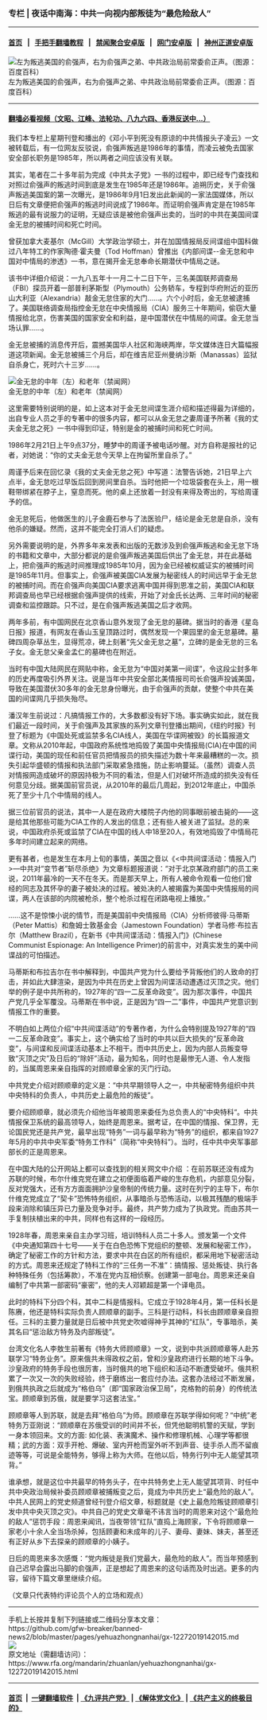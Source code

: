 ### 专栏 | 夜话中南海：中共一向视内部叛徒为“最危险敌人”
------------------------

#### [首页](https://github.com/gfw-breaker/banned-news2/blob/master/README.md) &nbsp;&nbsp;|&nbsp;&nbsp; [手把手翻墙教程](https://github.com/gfw-breaker/guides/wiki) &nbsp;&nbsp;|&nbsp;&nbsp; [禁闻聚合安卓版](https://github.com/gfw-breaker/bn-android) &nbsp;&nbsp;|&nbsp;&nbsp; [网门安卓版](https://github.com/oGate2/oGate) &nbsp;&nbsp;|&nbsp;&nbsp; [神州正道安卓版](https://github.com/SzzdOgate/update) 



<div id="headerimg">
 <img alt="左为叛逃美国的俞强声，右为俞强声之弟、中共政治局前常委俞正声。（图源：百度百科）" src="https://www.rfa.org/mandarin/zhuanlan/yehuazhongnanhai/gx-12272019142015.html/yt1227f.jpg/image" title="左为叛逃美国的俞强声，右为俞强声之弟、中共政治局前常委俞正声。（图源：百度百科）"/>
 <div id="headerimgcontents">
  <div id="headerimgcaption">
   <span>
    左为叛逃美国的俞强声，右为俞强声之弟、中共政治局前常委俞正声。（图源：百度百科）
   </span>
   <!-- zoomattribute -->
  </div>
  <!-- headerimgcaption -->
 </div>
 <!-- headerimagecontents -->
</div>

<hr/>


#### [翻墙必看视频（文昭、江峰、法轮功、八九六四、香港反送中...）](http://167.172.214.107/home.html)

<div id="storytext">
 <div>
  <div class="slot_header">
  </div>
 </div>
 <p>
  我们本专栏上星期刊登和播出的《邓小平到死没有原谅的中共情报头子凌云》一文被转载后，有一位网友反驳说，俞强声叛逃是1986年的事情，而凌云被免去国家安全部长职务是1985年，所以两者之间应该没有关联。
 </p>
 <p>
  其实，笔者在二十多年前为完成《中共太子党》一书的过程中，即已经专门查找和对照过俞强声的叛逃时间到底是发生在1985年还是1986年。追朔历史，关于俞强声叛逃美国案的第一次曝光，是1986年9月1日发出此新闻的一家法国媒体，所以日后有文章便把俞强声的叛逃时间说成了1986年。而证明俞强声肯定是在1985年叛逃的最有说服力的证明，无疑应该是被他俞强声出卖的，当时的中共在美国间谍金无怠的被捕时间和死亡时间。
 </p>
 <p>
  曾获加拿大麦基尔（McGill）大学政治学硕士，并在加国情报局反间谍组中国科做过八年特工的作家陶德·霍夫曼（Tod Hoffman）曾推出《内部间谍--金无怠和中国对中情局的渗透》一书，意在揭开金无怠奉命长期潜伏中情局之谜。
 </p>
 <p>
  该书中详细介绍说：一九八五年十一月二十二日下午，三名美国联邦调查局（FBI）探员开着一部普利茅斯型（Plymouth）公务轿车，专程到华府附近的亚历山大利亚（Alexandria）敲金无怠住家的大门……。六个小时后，金无怠被逮捕了。美国联络调查局指控金无怠在中央情报局（CIA）服务三十年期间，偷窃大量情报给北京，伤害美国的国家安全和利益，是中国潜伏在中情局的间谍。金无怠当场认罪……。
 </p>
 <p>
  金无怠被捕的消息传开后，震撼美国华人社区和海峡两岸，华文媒体连日大篇幅报道这项新闻。金无怠被捕三个月后，却在维吉尼亚州曼纳沙斯（Manassas）监狱自杀身亡，死时六十三岁……。
 </p>
 <p>
  <div class="image-inline captioned" style="width:600px;">
   <div style="width:600px;">
    <img alt="金无怠的中年（左）和老年（禁闻网）" src="https://www.rfa.org/mandarin/zhuanlan/yehuazhongnanhai/gx-12272019142015.html/yt1227e.jpg" title="金无怠的中年（左）和老年（禁闻网）"/>
   </div>
   <div class="image-caption">
    <span style="width:600px;">
     金无怠的中年（左）和老年（禁闻网）
    </span>
    <span class="copyright">
    </span>
   </div>
  </div>
 </p>
 <p>
  这里需要特别说明的是，如上这本对于金无怠间谍生涯介绍和描述得最为详细的，出自专业人员之手的专著中的很多内容，都可以从金无怠之妻周谨予所著《我的丈夫金无怠之死》一书中得到印证，特别是金的被捕时间和死亡时间。
 </p>
 <p>
  1986年2月21日上午9点37分，睡梦中的周谨予被电话吵醒。对方自称是报社的记者，对她说：“你的丈夫金无怠今天早上在拘留所里自杀了。”
 </p>
 <p>
  周谨予后来在回忆录《我的丈夫金无怠之死》中写道：法警告诉她，21日早上六点半，金无怠吃过早饭后回到房间里自杀。当时他把一个垃圾袋套在头上，用一根鞋带绑紧在脖子上，窒息而死。他的桌上还放着一封没有来得及寄出的，写给周谨予的信。
 </p>
 <p>
  金无怠死后，他做医生的儿子金鹿石参与了法医验尸，结论是金无怠是自杀，没有他杀的嫌疑。然而，这并不能完全打消人们的疑虑。
 </p>
 <p>
  另外需要说明的是，外界多年来发表和出版的无数涉及到俞强声叛逃和金无怠下场的书籍和文章中，大部分都说的是俞强声叛逃美国后供出了金无怠，并在此基础上，把俞强声的叛逃时间推理成1985年10月，因为金已经被权威证实的被捕时间是1985年11月。但事实上，俞强声被美国CIA发展为秘密线人的时间远早于金无怠的被捕时间。而在俞强声向美国CIA要求逃离中国并得到恩准之前，美国CIA和联邦调查局也早已经根据俞强声提供的线索，开始了对金氏长达两、三年时间的秘密调查和监控跟踪。只不过，是在俞强声叛逃美国之后才收网。
 </p>
 <p>
  两年多前，有中国网民在北京香山意外发现了金无怠的墓碑。据当时的香港《星岛日报》报道，有网友在香山玉皇顶路过时，偶然发现一个果园里的金无怠墓碑。墓碑四周杂草丛生，显得荒凉，碑上刻著“先父金无怠之墓”，立碑的是金无怠的三名子女。金无怠父亲金孟仁的墓碑也在附近。
 </p>
 <p>
  当时有中国大陆网民在网贴中称，金无怠为“中国对美第一间谍”，令这段尘封多年的历史再度吸引外界关注。说是当年中共安全部北美情报司司长俞强声投诚美国，导致在美国潜伏30多年的金无怠身份曝光，由于俞强声的贡献，使整个中共在美国的间谍网几乎损失殆尽。
 </p>
 <p>
  潘汉年生前说过：凡搞情报工作的，大多数都没有好下场。事实确实如此，就在我们最近一段时间，关于俞强声及其家族的系列文章刊登播出期间，《纽约时报》刊登了标题为《中国处死或监禁多名CIA线人，美国在华谍网被毁》的长篇报道文章。文称从2010年起，中国政府系统性地捣毁了美国中央情报局(CIA)在中国的间谍行动，美国的现任和前任官员把情报员的损失描述为数十年来最糟糕的一次。损失引起华盛顿的情报和执法部门采取紧急措施，防止影响蔓延。（虽然）调查人员对情报网造成破坏的原因持极为不同的看法，但是人们对破坏所造成的损失没有任何意见分歧。据美国前官员说，从2010年的最后几周起，到2012年底止，中国杀死了至少十几个中情局的线人。
 </p>
 <p>
  据三位前官员的说法，其中一人是在政府大楼院子内他的同事眼前被击毙的——这是给其他那些可能为CIA工作的人发出的信息；还有些人被关进了监狱。总的来说，中国政府杀死或监禁了CIA在中国的线人中18至20人，有效地捣毁了中情局花多年时间建立起来的网络。
 </p>
 <p>
  更有甚者，也是发生在本月上旬的事情，美国之音以《&lt;中共间谍活动：情报入门&gt;—中共对“变节者”斩尽杀绝》为文章标题报道说：“对于北京某政府部门的员工来说，2011年最冷的一天不在冬天。而是那天早上，所有人被命令观看一位他们曾经的同志及其怀孕的妻子被处决的过程。被处决的人被揭露为美国中央情报局的间谍，两人在该部的内院被枪杀，整个枪杀过程在闭路电视上播放。”
 </p>
 <p>
  ……这不是惊悚小说的情节，而是美国前中央情报局（CIA）分析师彼得·马蒂斯（Peter Mattis）和詹姆士敦基金会（Jamestown Foundation）学者马修·布拉吉尔（Matthew Brazil），在新书《中共间谍活动：情报入门》(Chinese Communist Espionage: An Intelligence Primer)的前言中，对真实发生的美中间谍战的可怕描述。
 </p>
 <p>
  马蒂斯和布拉吉尔在书中解释到，中国共产党为什么要给予背叛他们的人致命的打击，并如此大肆渲染，是因为中共在历史上曾因为间谍活动遭遇过灭顶之灾。他们举的例子是中共所称的，1927年的“四一二反革命政变”。因为那次事件，中国共产党几乎全军覆没。马蒂斯在书中说，正是因为“四一二”事件，中国共产党意识到情报工作的重要。
 </p>
 <p>
  不明白如上两位介绍“中共间谍活动”的专著作者，为什么会特别提及1927年的“四一二反革命政变”。事实上，这个确实给了当时的中共以巨大损失的“反革命政变”，与间谍和反间谍活动基本上不相干。而中共历史上，因为内部人员叛变导致“灭顶之灾”及日后的“除奸”活动，最为知名，同时也是最惨无人道、令人发指的，当属周恩来亲自指挥的对顾顺章全家的灭门行动。
 </p>
 <p>
  中共党史介绍对顾顺章的定义是：“中共早期领导人之一，中共秘密特务组织中共中央特科的负责人，中共历史上最危险的叛徒”。
 </p>
 <p>
  要介绍顾顺章，就必须先介绍他当年被周恩来委任为总负责人的“中央特科“。中共情报保卫系统的最高领导人，始终是周恩来。据考证，在中国的情报、保卫界，无论国民党还是共产党，最早出现“特务”一词与最早称为“特务”的组织，都来自1927年5月的中共中央军委“特务工作科”（简称“中央特科”）。当时，任中共中央军事部部长的正是周恩来。
 </p>
 <p>
  在中国大陆的公开网站上都可以查找到的相关网文中介绍 ：在前苏联还没有成为苏联的时候，布尔什维克党在建立之初便面临着严峻的生存危机，内部意见分裂，反对党强大，还有方方面面拥护沙皇帝制的传统力量。这时在列宁的主导下，布尔什维克党成立了“契卡”恐怖特务组织，从事暗杀与恐怖活动，以极其残酷的极端手段来消除和镇压异已力量及竞争对手。最终，共产势力成为了执政党。而由苏共一手复制扶植出来的中共，同样也有这样的一段经历。
 </p>
 <p>
  1928年春，周恩来亲自主办学习班，培训特科人员二十多人。颁发第一个文件《中央通知第四十七号——关于在白色恐怖下党组织的整顿、发展和秘密工作》，确定了秘密工作的方针和方法，要求中共在白区的所有组织，都采用地下秘密活动的方式。周恩来还规定了特科工作的“三任务一不准”：搞情报、惩处叛徒、执行各种特殊任务（包括筹款），不准在党内互相侦察。创建第一部电台。周恩来还亲自编制了中共第一部密码“豪密”，他的夫人邓颖超是第一个译电员。
 </p>
 <p>
  此时的特科下分四个科，其中二科是情报科。它成立于1928年4月，第一任科长是陈赓，他还是特科实际负责人顾顺章的副手。三科是行动科，科长由顾顺章亲自担任。三科的主要力量就是日后被中共党史吹嘘得神乎其神的“红队”，专事暗杀，美其名曰“惩治敌方特务及内部叛徒”。
 </p>
 <p>
  台湾文化名人李敖生前著有《特务大师顾顺章》一文，说到中共派顾顺章等人赴苏联学习“特务业务”。原来俄共未得政权之前，曾和沙皇政府进行长期的地下斗争。沙皇政府的特务手段也很厉害，当时俄共的地下组织和活动不断遭受破坏。俄共积累了一次又一次的失败经验，终于磨练出一套应付办法。这套办法经过不断发展，到俄共执政之后就成为“格伯乌”（即“国家政治保卫局”，克格勃的前身）的传统法宝。顾顺章到苏俄，就是要学习这套法宝。”
 </p>
 <p>
  顾顺章等人到苏联，就是去拜”格伯乌”为师。顾顺章在苏联学得如何呢？“中统”老特务万亚刚说：“顾顺章在苏俄受训的时间并不长，但凭他聪明机警的天赋，学到一身本领回来。文的方面: 如化装、表演魔术、操作和修理机械、心理学等都很精；武的方面：双手开枪、爆破、室内开枪而室外听不到声音、徒手杀人而不留痕迹等等，可说是全能特务，够得上称为大师。在他以后，特务行列中无人能望其项背。”
 </p>
 <p>
  谁承想，就是这位中共最早的特务头子，在中共特务史上无人能望其项背、时任中共中央政治局候补委员顾顺章被捕叛变之后，竟成为中共历史上“最危险的敌人”。中共人民网上的党史频道曾经刊登介绍文章，标题就是《史上最危险叛徒顾顺章引发中共中央灭顶之灾》。中共自己的党史文章毫不讳言当时的周恩来对这个“最危险的敌人”惩罚手段：周恩来闻讯，当夜带领“红队”直捣上海顾家，下令将顾顺章一家老小十余人全当场杀掉，包括顾妻和未成年的儿子、妻母、妻妹、妹夫，甚至还有正好从乡下去探亲的顾顺章的小姨子。
 </p>
 <p>
  日后的周恩来多次感慨：“党内叛徒是我们党最大，最危险的敌人”。而当年预感到自己迟早会露出马脚的俞强声，正是想起了周恩来的这句话而及时出逃。更多的内容，留待下篇文章里继续介绍。
 </p>
 <p>
  （文章只代表特约评论员个人的立场和观点）
 </p>
</div>

<hr/>
手机上长按并复制下列链接或二维码分享本文章：<br/>
https://github.com/gfw-breaker/banned-news2/blob/master/pages/yehuazhongnanhai/gx-12272019142015.md <br/>
<a href='https://github.com/gfw-breaker/banned-news2/blob/master/pages/yehuazhongnanhai/gx-12272019142015.md'><img src='https://github.com/gfw-breaker/banned-news2/blob/master/pages/yehuazhongnanhai/gx-12272019142015.md.png'/></a> <br/>
原文地址（需翻墙访问）：https://www.rfa.org/mandarin/zhuanlan/yehuazhongnanhai/gx-12272019142015.html


------------------------
#### [首页](https://github.com/gfw-breaker/banned-news2/blob/master/README.md) &nbsp;|&nbsp; [一键翻墙软件](https://github.com/gfw-breaker/nogfw/blob/master/README.md) &nbsp;| [《九评共产党》](https://github.com/gfw-breaker/9ping.md/blob/master/README.md#九评之一评共产党是什么) | [《解体党文化》](https://github.com/gfw-breaker/jtdwh.md/blob/master/README.md) | [《共产主义的终极目的》](https://github.com/gfw-breaker/gczydzjmd.md/blob/master/README.md)


<img src='http://gfw-breaker.win/banned-news2/pages/yehuazhongnanhai/gx-12272019142015.md' width='0px' height='0px'/>
